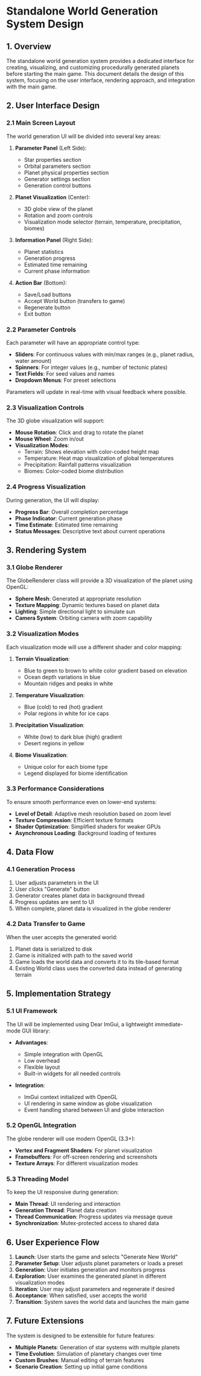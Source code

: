 # Standalone World Generation System Design

## 1. Overview

The standalone world generation system provides a dedicated interface for creating, visualizing, and customizing procedurally generated planets before starting the main game. This document details the design of this system, focusing on the user interface, rendering approach, and integration with the main game.

## 2. User Interface Design

### 2.1 Main Screen Layout

The world generation UI will be divided into several key areas:

1. **Parameter Panel** (Left Side):
   - Star properties section
   - Orbital parameters section
   - Planet physical properties section
   - Generator settings section
   - Generation control buttons

2. **Planet Visualization** (Center):
   - 3D globe view of the planet
   - Rotation and zoom controls
   - Visualization mode selector (terrain, temperature, precipitation, biomes)

3. **Information Panel** (Right Side):
   - Planet statistics
   - Generation progress
   - Estimated time remaining
   - Current phase information

4. **Action Bar** (Bottom):
   - Save/Load buttons
   - Accept World button (transfers to game)
   - Regenerate button
   - Exit button

### 2.2 Parameter Controls

Each parameter will have an appropriate control type:

- **Sliders**: For continuous values with min/max ranges (e.g., planet radius, water amount)
- **Spinners**: For integer values (e.g., number of tectonic plates)
- **Text Fields**: For seed values and names
- **Dropdown Menus**: For preset selections

Parameters will update in real-time with visual feedback where possible.

### 2.3 Visualization Controls

The 3D globe visualization will support:

- **Mouse Rotation**: Click and drag to rotate the planet
- **Mouse Wheel**: Zoom in/out
- **Visualization Modes**:
  - Terrain: Shows elevation with color-coded height map
  - Temperature: Heat map visualization of global temperatures
  - Precipitation: Rainfall patterns visualization
  - Biomes: Color-coded biome distribution

### 2.4 Progress Visualization

During generation, the UI will display:

- **Progress Bar**: Overall completion percentage
- **Phase Indicator**: Current generation phase
- **Time Estimate**: Estimated time remaining
- **Status Messages**: Descriptive text about current operations

## 3. Rendering System

### 3.1 Globe Renderer

The GlobeRenderer class will provide a 3D visualization of the planet using OpenGL:

- **Sphere Mesh**: Generated at appropriate resolution
- **Texture Mapping**: Dynamic textures based on planet data
- **Lighting**: Simple directional light to simulate sun
- **Camera System**: Orbiting camera with zoom capability

### 3.2 Visualization Modes

Each visualization mode will use a different shader and color mapping:

1. **Terrain Visualization**:
   - Blue to green to brown to white color gradient based on elevation
   - Ocean depth variations in blue
   - Mountain ridges and peaks in white

2. **Temperature Visualization**:
   - Blue (cold) to red (hot) gradient
   - Polar regions in white for ice caps

3. **Precipitation Visualization**:
   - White (low) to dark blue (high) gradient
   - Desert regions in yellow

4. **Biome Visualization**:
   - Unique color for each biome type
   - Legend displayed for biome identification

### 3.3 Performance Considerations

To ensure smooth performance even on lower-end systems:

- **Level of Detail**: Adaptive mesh resolution based on zoom level
- **Texture Compression**: Efficient texture formats
- **Shader Optimization**: Simplified shaders for weaker GPUs
- **Asynchronous Loading**: Background loading of textures

## 4. Data Flow

### 4.1 Generation Process

1. User adjusts parameters in the UI
2. User clicks "Generate" button
3. Generator creates planet data in background thread
4. Progress updates are sent to UI
5. When complete, planet data is visualized in the globe renderer

### 4.2 Data Transfer to Game

When the user accepts the generated world:

1. Planet data is serialized to disk
2. Game is initialized with path to the saved world
3. Game loads the world data and converts it to its tile-based format
4. Existing World class uses the converted data instead of generating terrain

## 5. Implementation Strategy

### 5.1 UI Framework

The UI will be implemented using Dear ImGui, a lightweight immediate-mode GUI library:

- **Advantages**:
  - Simple integration with OpenGL
  - Low overhead
  - Flexible layout
  - Built-in widgets for all needed controls

- **Integration**:
  - ImGui context initialized with OpenGL
  - UI rendering in same window as globe visualization
  - Event handling shared between UI and globe interaction

### 5.2 OpenGL Integration

The globe renderer will use modern OpenGL (3.3+):

- **Vertex and Fragment Shaders**: For planet visualization
- **Framebuffers**: For off-screen rendering and screenshots
- **Texture Arrays**: For different visualization modes

### 5.3 Threading Model

To keep the UI responsive during generation:

- **Main Thread**: UI rendering and interaction
- **Generation Thread**: Planet data creation
- **Thread Communication**: Progress updates via message queue
- **Synchronization**: Mutex-protected access to shared data

## 6. User Experience Flow

1. **Launch**: User starts the game and selects "Generate New World"
2. **Parameter Setup**: User adjusts planet parameters or loads a preset
3. **Generation**: User initiates generation and monitors progress
4. **Exploration**: User examines the generated planet in different visualization modes
5. **Iteration**: User may adjust parameters and regenerate if desired
6. **Acceptance**: When satisfied, user accepts the world
7. **Transition**: System saves the world data and launches the main game

## 7. Future Extensions

The system is designed to be extensible for future features:

- **Multiple Planets**: Generation of star systems with multiple planets
- **Time Evolution**: Simulation of planetary changes over time
- **Custom Brushes**: Manual editing of terrain features
- **Scenario Creation**: Setting up initial game conditions
